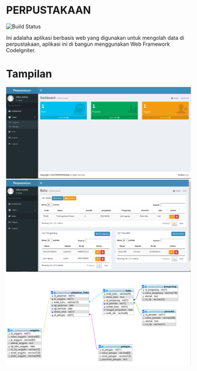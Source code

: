 # PERPUSTAKAAN

![Build Status](https://travis-ci.org/joemccann/dillinger.svg?branch=master)

Ini adalaha aplikasi berbasis web yang digunakan untuk mengolah data di perpustakaan, aplikasi ini di bangun menggunakan Web Framework CodeIgniter.

# Tampilan
![N](./assets/img/1.png)
![N](./assets/img/3.png)
![N](./assets/img/5.png)
